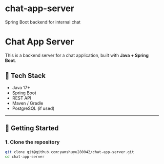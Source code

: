 # chat-app-server
Spring Boot backend for internal chat

# Chat App Server

This is a backend server for a chat application, built with **Java + Spring Boot**.

## 🔧 Tech Stack

- Java 17+
- Spring Boot
- REST API
- Maven / Gradle
- PostgreSQL (if used)

---

## 🚀 Getting Started

### 1. Clone the repository

```bash
git clone git@github.com:yanshuyu280042/chat-app-server.git
cd chat-app-server

